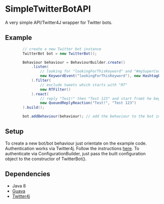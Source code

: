 # SimpleTwitterBotAPI
A very simple API/Twitter4J wrapper for Twitter bots.

## Example
```java
        // create a new Twitter bot instance
        TwitterBot bot = new TwitterBot();

        Behaviour behaviour = BehaviourBuilder.create()
            .listen(
                // looking for "lookingForThisKeyword" and "#mySuperCoolHashtag" on Twitter
                new KeywordEvent("lookingForThisKeyword"), new HashtagEvent("mySuperCoolHashtag")
            ).filter(
                // exclude tweets which starts with "RT"
                new RTFilter()
            ).react(
                // reply "Test!" then "Test 123" and start fromt he beginning
                new QueuedReplyReaction("Test!", "Test 123")
        ).build();

        bot.addBehaviour(behaviour); // add the behaviour to the bot instance
```

## Setup
To create a new bot/bot behaviour just orientate on the example code.
Authentication works via Twitter4j. Follow the instructions [here](http://twitter4j.org/en/configuration.html). To authenticate via ConfigurationBuilder, just pass the built configuration object to the constructor of TwitterBot().

## Dependencies
- Java 8
- [Guava](https://github.com/google/guava)
- [Twitter4j](http://twitter4j.org/)
